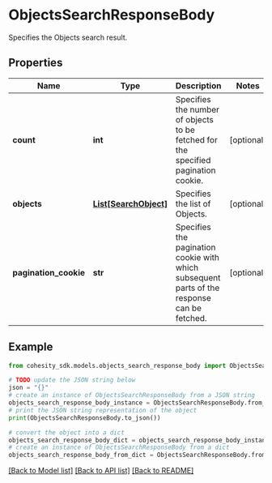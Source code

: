 # ObjectsSearchResponseBody

Specifies the Objects search result.

## Properties

Name | Type | Description | Notes
------------ | ------------- | ------------- | -------------
**count** | **int** | Specifies the number of objects to be fetched for the specified pagination cookie. | [optional] 
**objects** | [**List[SearchObject]**](SearchObject.md) | Specifies the list of Objects. | [optional] 
**pagination_cookie** | **str** | Specifies the pagination cookie with which subsequent parts of the response can be fetched. | [optional] 

## Example

```python
from cohesity_sdk.models.objects_search_response_body import ObjectsSearchResponseBody

# TODO update the JSON string below
json = "{}"
# create an instance of ObjectsSearchResponseBody from a JSON string
objects_search_response_body_instance = ObjectsSearchResponseBody.from_json(json)
# print the JSON string representation of the object
print(ObjectsSearchResponseBody.to_json())

# convert the object into a dict
objects_search_response_body_dict = objects_search_response_body_instance.to_dict()
# create an instance of ObjectsSearchResponseBody from a dict
objects_search_response_body_from_dict = ObjectsSearchResponseBody.from_dict(objects_search_response_body_dict)
```
[[Back to Model list]](../README.md#documentation-for-models) [[Back to API list]](../README.md#documentation-for-api-endpoints) [[Back to README]](../README.md)


